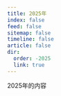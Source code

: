 ```yaml
---
title: 2025年
index: false
feed: false
sitemap: false
timeline: false
article: false
dir:
  order: -2025
  link: true
---
```


2025年的内容

<div class="catalog-display-container">
  <Catalog base='/articles/daily/2025/' />
</div>